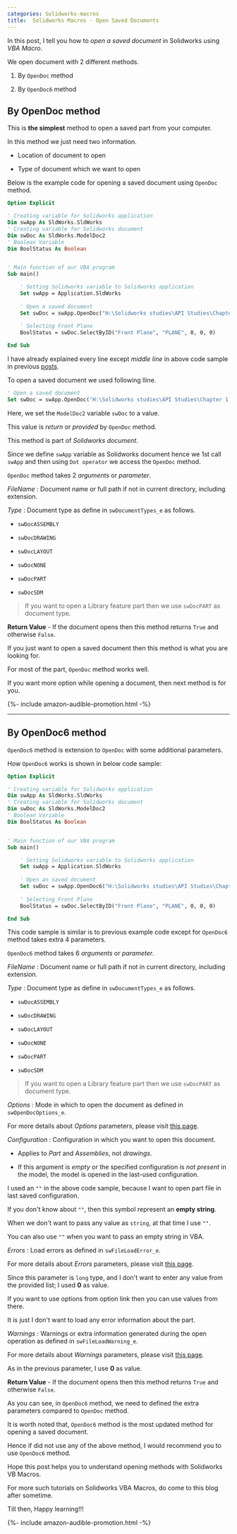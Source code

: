 ```yaml
---
categories: Solidworks-macros
title:  Solidworks Macros - Open Saved Documents 
---
```


In this post, I tell you how to *open a saved document* in Solidworks using *VBA Macro*.

We open document with 2 different methods.

1. By `OpenDoc` method

2. By `OpenDoc6` method

## By OpenDoc method

This is **the simplest** method to open a saved part from your computer.

In this method we just need two information.

* Location of document to open

* Type of document which we want to open

Below is the example code for opening a saved document using `OpenDoc` method.

```vb
Option Explicit

' Creating variable for Solidworks application
Dim swApp As SldWorks.SldWorks
' Creating variable for Solidworks document
Dim swDoc As SldWorks.ModelDoc2
' Boolean Variable
Dim BoolStatus As Boolean


' Main function of our VBA program
Sub main()

    ' Setting Solidworks variable to Solidworks application
    Set swApp = Application.SldWorks
        
    ' Open a saved document
    Set swDoc = swApp.OpenDoc("H:\Solidworks studies\API Studies\Chapter 1 - The Basics\1st example part.SLDPRT", swDocumentTypes_e.swDocPART)
        
    ' Selecting Front Plane
    BoolStatus = swDoc.SelectByID("Front Plane", "PLANE", 0, 0, 0)

End Sub
```

I have already explained every line except *middle line* in above code sample in previous [posts](/Solidworks-macros/).

To open a saved document we used following lline.

```vb
' Open a saved document
Set swDoc = swApp.OpenDoc("H:\Solidworks studies\API Studies\Chapter 1 - The Basics\1st example part.SLDPRT", swDocumentTypes_e.swDocPART)
```

Here, we set the `ModelDoc2` variable `swDoc` to a value.

This value is *return* or *provided* by `OpenDoc` method.

This method is part of *Solidworks document*. 

Since we define `swApp` variable as Solidworks document hence we 1st call `swApp` and then using `Dot operator` we access the `OpenDoc` method.

`OpenDoc` method takes 2 *arguments* or *parameter*.

*FileName* : Document name or full path if not in current directory, including extension.

*Type* : Document type as define in `swDocumentTypes_e` as follows.

* `swDocASSEMBLY`

* `swDocDRAWING`

* `swDocLAYOUT`

* `swDocNONE`

* `swDocPART`

* `swDocSDM`

> If you want to open a Library feature part then we use `swDocPART` as document type.

**Return Value** - If the document opens then this method returns `True` and otherwise `False`.

If you just want to open a saved document then this method is what you are looking for.

For most of the part, `OpenDoc` method works well.

If you want more option while opening a document, then next method is for you.

{%- include amazon-audible-promotion.html -%}

---

## By OpenDoc6 method

`OpenDoc6` method is extension to `OpenDoc` with some additional parameters.

How `OpenDoc6` works is shown in below code sample:

```vb
Option Explicit

' Creating variable for Solidworks application
Dim swApp As SldWorks.SldWorks
' Creating variable for Solidworks document
Dim swDoc As SldWorks.ModelDoc2
' Boolean Variable
Dim BoolStatus As Boolean


' Main function of our VBA program
Sub main()

    ' Setting Solidworks variable to Solidworks application
    Set swApp = Application.SldWorks
        
    ' Open an saved document
    Set swDoc = swApp.OpenDoc6("H:\Solidworks studies\API Studies\Chapter 1 - The Basics\1st example part.SLDPRT", swDocumentTypes_e.swDocPART, swOpenDocOptions_e.swOpenDocOptions_Silent, "", 0, 0)
        
    ' Selecting Front Plane
    BoolStatus = swDoc.SelectByID("Front Plane", "PLANE", 0, 0, 0)

End Sub
```

This code sample is similar is to previous example code except for `OpenDoc6` method takes extra 4 parameters.

`OpenDoc6` method takes 6 *arguments* or *parameter*.

*FileName* : Document name or full path if not in current directory, including extension.

*Type* : Document type as define in `swDocumentTypes_e` as follows.

* `swDocASSEMBLY`

* `swDocDRAWING`

* `swDocLAYOUT`

* `swDocNONE`

* `swDocPART`

* `swDocSDM`

> If you want to open a Library feature part then we use `swDocPART` as document type.

*Options* : Mode in which to open the document as defined in `swOpenDocOptions_e`.

For more details about *Options* parameters, please visit [this page](help.solidworks.com/2017/english/api/swconst/SOLIDWORKS.Interop.swconst~SOLIDWORKS.Interop.swconst.swOpenDocOptions_e.html
).

*Configuration* : Configuration in which you want to open this document.

* Applies to *Part* and *Assemblies*, not *drawings*.

* If this argument is *empty* or the specified configuration is *not present* in the model, the model is opened in the last-used configuration.

I used an `""` in the above code sample, because I want to open part file in last saved configuration.

If you don't know about `""`, then this symbol represent an **empty string**.

When we don't want to pass any value as `string`, at that time I use `""`.

You can also use `""` when you want to pass an empty string in VBA.

*Errors* : Load errors as defined in `swFileLoadError_e`.

For more details about *Errors* parameters, please visit [this page](http://help.solidworks.com/2017/english/api/swconst/SOLIDWORKS.Interop.swconst~SOLIDWORKS.Interop.swconst.swFileLoadError_e.html
).

Since this parameter is `long` type, and I don't want to enter any value from the provided list; I used **0** as value.

If you want to use options from option link then you can use values from there.

It is just I don't want to load any error information about the part.

*Warnings* : Warnings or extra information generated during the open operation as defined in `swFileLoadWarning_e`.

For more details about *Warnings* parameters, please visit [this page](http://help.solidworks.com/2017/english/api/swconst/SOLIDWORKS.Interop.swconst~SOLIDWORKS.Interop.swconst.swFileLoadWarning_e.html
).

As in the previous parameter, I use **0** as value.

**Return Value** - If the document opens then this method returns `True` and otherwise `False`.

As you can see, in `OpenDoc6` method, we need to defined the extra parameters compared to `OpenDoc` method.

It is worth noted that, `OpenDoc6` method is the most updated method for opening a saved document.

Hence if did not use any of the above method, I would recommend you to use `OpenDoc6` method.

Hope this post helps you to understand opening methods with Solidworks VB Macros.

For more such tutorials on Solidworks VBA Macros, do come to this blog after sometime.

Till then, Happy learning!!!

{%- include amazon-audible-promotion.html -%}
